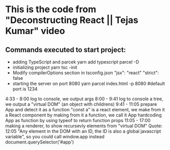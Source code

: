 # This is the code from "Deconstructing React || Tejas Kumar" video

## Commands executed to start project:
- adding TypeScript and parcek
yarn add typescript parcel -D
- initializing project
yarn tsc -init
- Modify compilerOptions section in tsconfig.json
"jsx": "react"
"strict": false
- starting the server on port 8080
yarn parcel index.html -p 8080 #default port is 1234

4:33 - 8:00 log to console, we output args
8:00 - 9:41 log to console a tree, we output a "virtual DOM" (an object with childrens)
9:41 - 11:05 prepare App and detect it as a function
"const a" is a react element, we make from it a React component by making from it a function, we call it App
hardcoding App as function by using typeof to return function props
11:05 - 17:00  making a renderer, to show recursevly elements from "virtual DOM"
Quote: 12:05 "Any element in the DOM with an ID, the ID is also a global javascript variable", so you could call window.app instead document.querySelector('#app')

